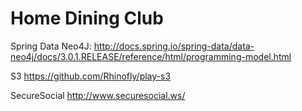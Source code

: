 Home Dining Club
===
Spring Data Neo4J:
http://docs.spring.io/spring-data/data-neo4j/docs/3.0.1.RELEASE/reference/html/programming-model.html

S3
https://github.com/Rhinofly/play-s3

SecureSocial
 http://www.securesocial.ws/